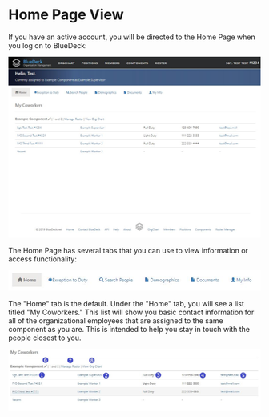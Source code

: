 # Home Page View

If you have an active account, you will be directed to the Home Page when you log on to BlueDeck:


![picture alt](../images/homepage_home.JPG "Home Page")


The Home Page has several tabs that you can use to view information or access functionality:


![picture alt](../images/homepage_tabs.JPG "Home Page Tabs")


The "Home" tab is the default. Under the "Home" tab, you will see a list titled "My Coworkers." This list will show you basic contact information for all of the organizational employees that are assigned to the same component as you are. This is intended to help you stay in touch with the people closest to you.

![picture alt](../images/homepage_myCoworkers.JPG "My Coworkers")